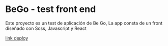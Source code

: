 # BeGo - test front end

Este proyecto es un test de aplicación de Be Go, La app consta de un front diseñado con Scss, Javascript y React

[link deploy](https://arenasagustin.github.io/bego-test/)